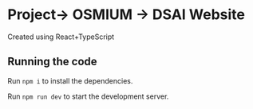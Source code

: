 
  # Project-> OSMIUM -> DSAI Website 
  Created using React+TypeScript


  ## Running the code

  Run `npm i` to install the dependencies.

  Run `npm run dev` to start the development server.
  